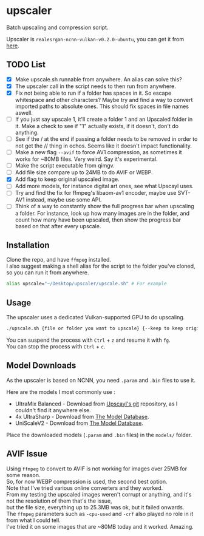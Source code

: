 # upscaler
Batch upscaling and compression script.

Upscaler is `realesrgan-ncnn-vulkan-v0.2.0-ubuntu`, you can get it from [here](https://github.com/xinntao/Real-ESRGAN-ncnn-vulkan].).

## TODO List

- [x] Make upscale.sh runnable from anywhere. An alias can solve this?
- [x] The upscaler call in the script needs to then run from anywhere. 
- [x] Fix not being able to run if a folder has spaces in it. So escape whitespace and other characters? Maybe try and find a way to convert imported paths to absolute ones. This should fix spaces in file names aswell. 
- [ ] If you just say upscale 1, it'll create a folder 1 and an Upscaled folder in it. Make a check to see if "1" actually exists, if it doesn't, don't do anything. 
- [ ] See if the / at the end if passing a folder needs to be removed in order to not get the // thing in echos. Seems like it doesn't impact functionality.
- [ ] Make a new flag `--avif` to force AV1 compression, as sometimes it works for ~80MB files. Very weird. Say it's experimental. 
- [ ] Make the script executable from qimgv. 
- [ ] Add file size compare up to 24MB to do AVIF or WEBP.
- [x] Add flag to keep original upscaled image. 
- [ ] Add more models, for instance digital art ones, see what Upscayl uses. 
- [ ] Try and find the fix for ffmpeg's libaom-av1 encoder, maybe use SVT-AV1 instead, maybe use some API. 
- [ ] Think of a way to constantly show the full progress bar when upscaling a folder. For instance, look up how many images are in the folder, and count how many have been upscaled, then show the progress bar based on that after every upscale.

## Installation

Clone the repo, and have `ffmpeg` installed.\
I also suggest making a shell alias for the script to the folder you've cloned, so you can run it from anywhere.

```bash
alias upscale="~/Desktop/upscaler/upscale.sh" # For example
```

## Usage

The upscaler uses a dedicated Vulkan-supported GPU to do upscaling. 

```bash
./upscale.sh {file or folder you want to upscale} {--keep to keep original upscaled image}
```

You can suspend the process with `Ctrl` + `z` and resume it with `fg`.\
You can stop the process with `Ctrl` + `c`.

## Model Downloads

As the upscaler is based on NCNN, you need `.param` and `.bin` files to use it.

Here are the models I most commonly use :
- UltraMix Balanced - Download from [Upscayl's git](https://github.com/upscayl/upscayl/tree/main/resources/models) repository, as I couldn't find it anywhere else.
- 4x UltraSharp - Download from [The Model Database](https://upscale.wiki/wiki/Model_Database).
- UniScaleV2 - Download from [The Model Database](https://upscale.wiki/wiki/Model_Database).

Place the downloaded models (`.param` and `.bin` files) in the `models/` folder.

## AVIF Issue

Using `ffmpeg` to convert to AVIF is not working for images over 25MB for some reason.\
So, for now WEBP compression is used, the second best option.\
Note that I've tried various online converters and they worked.\
From my testing the upscaled images weren't corrupt or anything, and it's not the resolution of them that's the issue, \
but the file size, everything up to 25.3MB was ok, but it failed onwards.\
The `ffmpeg` parameters such as `-cpu-used` and `-crf` also played no role in it from what I could tell.\
I've tried it on some images that are ~80MB today and it worked. Amazing. 
